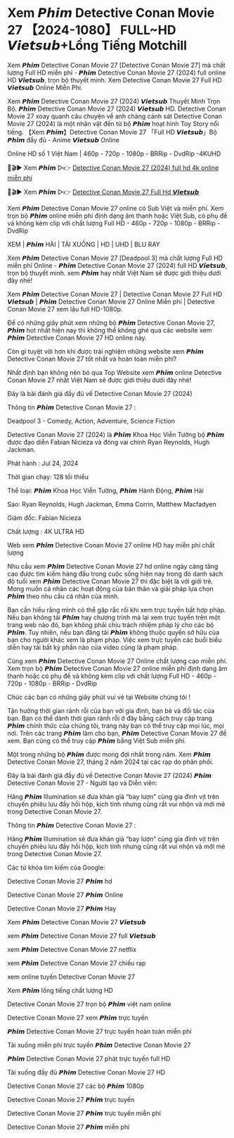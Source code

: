 # Xem 𝙋𝙝𝙞𝙢 Detective Conan Movie 27 【2024-1080】 FULL~HD 𝙑𝙞𝙚𝙩𝙨𝙪𝙗+Lồng Tiếng Motchill

Xem 𝙋𝙝𝙞𝙢 Detective Conan Movie 27 [Detective Conan Movie 27] mà chất lượng Full HD miễn phí - 𝙋𝙝𝙞𝙢 Detective Conan Movie 27 (2024) full online HD 𝙑𝙞𝙚𝙩𝙨𝙪𝙗, trọn bộ thuyết minh. Xem Detective Conan Movie 27 Full HD 𝙑𝙞𝙚𝙩𝙨𝙪𝙗 Online Miễn Phí.

Xem 𝙋𝙝𝙞𝙢 Detective Conan Movie 27 (2024) 𝙑𝙞𝙚𝙩𝙨𝙪𝙗 Thuyết Minh Trọn Bộ. 𝙋𝙝𝙞𝙢 Detective Conan Movie 27 (2024) 𝙑𝙞𝙚𝙩𝙨𝙪𝙗 HD. Detective Conan Movie 27 xoay quanh câu chuyện về anh chàng cảnh sát Detective Conan Movie 27 (2024) là một nhân vật đến từ bộ 𝙋𝙝𝙞𝙢 hoạt hình Toy Story nổi tiếng. 【Xem 𝙋𝙝𝙞𝙢】Detective Conan Movie 27 「Full HD 𝙑𝙞𝙚𝙩𝙨𝙪𝙗」Bộ 𝙋𝙝𝙞𝙢 đầy đủ - Anime 𝙑𝙞𝙚𝙩𝙨𝙪𝙗 Online

Online HD số 1 Việt Nam | 460p - 720p - 1080p - BRRip - DvdRip -4KUHD

🔴🎬▶ Xem 𝙋𝙝𝙞𝙢 ▷👉 [Detective Conan Movie 27 (2024) full hd 4k online miễn phí](https://animehayconan.blogspot.com/)

🔴🎬▶ Xem 𝙋𝙝𝙞𝙢 ▷👉 [Detective Conan Movie 27 Full Hd 𝙑𝙞𝙚𝙩𝙨𝙪𝙗](https://animehayconan27.blogspot.com/)

Xem 𝙋𝙝𝙞𝙢 Detective Conan Movie 27 online có Sub Việt và miễn phí. Xem trọn bộ 𝙋𝙝𝙞𝙢 online miễn phí định dạng âm thanh hoặc Việt Sub, có phụ đề và không kèm clip với chất lượng Full HD - 460p - 720p - 1080p - BRRip - DvdRip

XEM | 𝙋𝙝𝙞𝙢 HÀI | TẢI XUỐNG | HD | UHD | BLU RAY

Xem 𝙋𝙝𝙞𝙢 Detective Conan Movie 27 [Deadpool 3] mà chất lượng Full HD miễn phí Online - 𝙋𝙝𝙞𝙢 Detective Conan Movie 27 (2024) full HD 𝙑𝙞𝙚𝙩𝙨𝙪𝙗, trọn bộ thuyết minh. xem 𝙋𝙝𝙞𝙢 hay nhất Việt Nam sẽ được giới thiệu dưới đây nhé!

Xem 𝙋𝙝𝙞𝙢 Detective Conan Movie 27 | Detective Conan Movie 27 Full HD 𝙑𝙞𝙚𝙩𝙨𝙪𝙗 | 𝙋𝙝𝙞𝙢 Detective Conan Movie 27 Online Miễn phí | Detective Conan Movie 27 xem lậu full HD-1080p.

Để có những giây phút xem những bộ 𝙋𝙝𝙞𝙢 Detective Conan Movie 27, 𝙋𝙝𝙞𝙢 hot nhất hiện nay thì không thể không ghé qua các website xem 𝙋𝙝𝙞𝙢 Detective Conan Movie 27 HD online này.

Còn gì tuyệt vời hơn khi được trải nghiệm những website xem 𝙋𝙝𝙞𝙢 Detective Conan Movie 27 tốt nhất và hoàn toàn miễn phí?

Nhất định bạn không nên bỏ qua Top Website xem 𝙋𝙝𝙞𝙢 online Detective Conan Movie 27 nhất Việt Nam sẽ được giới thiệu dưới đây nhé!

Đây là bài đánh giá đầy đủ về Detective Conan Movie 27 (2024)

Thông tin 𝙋𝙝𝙞𝙢 Detective Conan Movie 27 :

Deadpool 3 - Comedy, Action, Adventure, Science Fiction

Detective Conan Movie 27 (2024) là 𝙋𝙝𝙞𝙢 Khoa Học Viễn Tưởng bộ 𝙋𝙝𝙞𝙢 được đạo diễn Fabian Nicieza và đóng vai chính Ryan Reynolds, Hugh Jackman.

Phát hành : Jul 24, 2024

Thời gian chạy: 128 tối thiểu

Thể loại: 𝙋𝙝𝙞𝙢 Khoa Học Viễn Tưởng, 𝙋𝙝𝙞𝙢 Hành Động, 𝙋𝙝𝙞𝙢 Hài

Sao: Ryan Reynolds, Hugh Jackman, Emma Corrin, Matthew Macfadyen

Giám đốc: Fabian Nicieza

Chất lượng : 4K ULTRA HD

Web xem 𝙋𝙝𝙞𝙢 Detective Conan Movie 27 online HD hay miễn phí chất lượng

Nhu cầu xem 𝙋𝙝𝙞𝙢 Detective Conan Movie 27 hd online ngày càng tăng cao được tìm kiếm hàng đầu trong cuộc sống hiện nay trong đó danh sách độ tuổi xem 𝙋𝙝𝙞𝙢 Detective Conan Movie 27 thì đặc biệt là với giới trẻ. Mong muốn cá nhân các hoạt động của bản thân và giải pháp lựa chọn 𝙋𝙝𝙞𝙢 theo nhu cầu cá nhân của mình.

Bạn cần hiểu rằng mình có thể gặp rắc rối khi xem trực tuyến bất hợp pháp. Nếu bạn không tải 𝙋𝙝𝙞𝙢 hay chương trình mà lại xem trực tuyến trên một trang web nào đó, bạn không phải chịu trách nhiệm pháp lý cho các bộ 𝙋𝙝𝙞𝙢. Tuy nhiên, nếu bạn đăng tải 𝙋𝙝𝙞𝙢 không thuộc quyền sở hữu của bạn cho người khác xem là phạm pháp. Việc xem trực tuyến các buổi biểu diễn hay tải bất kỳ phần nào của video cũng là phạm pháp.

Cùng xem 𝙋𝙝𝙞𝙢 Detective Conan Movie 27 Online chất lượng cao miễn phí. Xem trọn bộ 𝙋𝙝𝙞𝙢 Detective Conan Movie 27 online miễn phí định dạng âm thanh hoặc có phụ đề và không kèm clip với chất lượng Full HD - 460p - 720p - 1080p - BRRip - DvdRip

Chúc các bạn có những giây phút vui vẻ tại Website chúng tôi !

Tận hưởng thời gian rảnh rỗi của bạn với gia đình, bạn bè và đối tác của bạn. Bạn có thể dành thời gian rảnh rỗi ở đây bằng cách truy cập trang 𝙋𝙝𝙞𝙢 chính thức của chúng tôi, trang này bạn có thể truy cập mọi lúc, mọi nơi. Trên các trang 𝙋𝙝𝙞𝙢 làm cho bạn, 𝙋𝙝𝙞𝙢 Detective Conan Movie 27 để xem. Bạn cũng có thể truy cập 𝙋𝙝𝙞𝙢 bằng Việt Sub miễn phí.

Một trong những bộ 𝙋𝙝𝙞𝙢 được mong đợi nhất trong năm. Xem 𝙋𝙝𝙞𝙢 Detective Conan Movie 27, tháng 2 năm 2024 tại các rạp do phân phối.

Đây là bài đánh giá đầy đủ về Detective Conan Movie 27 (2024) 𝙋𝙝𝙞𝙢 Detective Conan Movie 27 - Người tạo và Diễn viên:

Hãng 𝙋𝙝𝙞𝙢 Illumination sẽ đưa khán giả “bay lượn” cùng gia đình vịt trên chuyến phiêu lưu đầy hồi hộp, kịch tính nhưng cũng rất vui nhộn và mới mẻ trong Detective Conan Movie 27.

Thông tin 𝙋𝙝𝙞𝙢 Detective Conan Movie 27 :

Hãng 𝙋𝙝𝙞𝙢 Illumination sẽ đưa khán giả “bay lượn” cùng gia đình vịt trên chuyến phiêu lưu đầy hồi hộp, kịch tính nhưng cũng rất vui nhộn và mới mẻ trong Detective Conan Movie 27.

Các từ khóa tìm kiếm của Google:

Detective Conan Movie 27 𝙋𝙝𝙞𝙢 hd

Detective Conan Movie 27 𝙋𝙝𝙞𝙢 Online

Detective Conan Movie 27 𝙋𝙝𝙞𝙢 Hay

Xem 𝙋𝙝𝙞𝙢 Detective Conan Movie 27 𝙑𝙞𝙚𝙩𝙨𝙪𝙗

xem 𝙋𝙝𝙞𝙢 Detective Conan Movie 27 full 𝙑𝙞𝙚𝙩𝙨𝙪𝙗

xem 𝙋𝙝𝙞𝙢 Detective Conan Movie 27 netflix

xem 𝙋𝙝𝙞𝙢 Detective Conan Movie 27 chiếu rạp

xem online tuyến Detective Conan Movie 27

Xem 𝙋𝙝𝙞𝙢 lồng tiếng chất lượng HD

Detective Conan Movie 27 trọn bộ 𝙋𝙝𝙞𝙢 việt nam online

Detective Conan Movie 27 xem 𝙋𝙝𝙞𝙢 trực tuyến

𝙋𝙝𝙞𝙢 Detective Conan Movie 27 trực tuyến hoàn toàn miễn phí

Tải xuống miễn phí trực tuyến 𝙋𝙝𝙞𝙢 Detective Conan Movie 27

𝙋𝙝𝙞𝙢 Detective Conan Movie 27 phát trực tuyến full HD

Tải xuống đầy đủ 𝙋𝙝𝙞𝙢 Detective Conan Movie 27 HD

Detective Conan Movie 27 các bộ 𝙋𝙝𝙞𝙢 1080p

Detective Conan Movie 27 𝙋𝙝𝙞𝙢 trực tuyến

Detective Conan Movie 27 𝙋𝙝𝙞𝙢 trực tuyến miễn phí

Detective Conan Movie 27 𝙋𝙝𝙞𝙢 miễn phí
